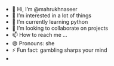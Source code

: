 - 👋 Hi, I’m @mahrukhnaseer
- 👀 I’m interested in a lot of things
- 🌱 I’m currently learning python
- 💞️ I’m looking to collaborate on projects
- 📫 How to reach me ...
- 😄 Pronouns: she
- ⚡ Fun fact: gambling sharps your mind
- 

<!---
mahrukhnaseer/mahrukhnaseer is a ✨ special ✨ repository because its `README.md` (this file) appears on your GitHub profile.
You can click the Preview link to take a look at your changes.
--->
